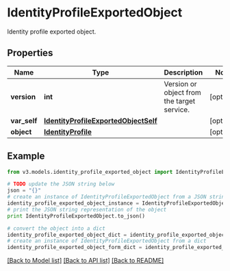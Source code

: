 # IdentityProfileExportedObject

Identity profile exported object.

## Properties
Name | Type | Description | Notes
------------ | ------------- | ------------- | -------------
**version** | **int** | Version or object from the target service. | [optional] 
**var_self** | [**IdentityProfileExportedObjectSelf**](IdentityProfileExportedObjectSelf.md) |  | [optional] 
**object** | [**IdentityProfile**](IdentityProfile.md) |  | [optional] 

## Example

```python
from v3.models.identity_profile_exported_object import IdentityProfileExportedObject

# TODO update the JSON string below
json = "{}"
# create an instance of IdentityProfileExportedObject from a JSON string
identity_profile_exported_object_instance = IdentityProfileExportedObject.from_json(json)
# print the JSON string representation of the object
print IdentityProfileExportedObject.to_json()

# convert the object into a dict
identity_profile_exported_object_dict = identity_profile_exported_object_instance.to_dict()
# create an instance of IdentityProfileExportedObject from a dict
identity_profile_exported_object_form_dict = identity_profile_exported_object.from_dict(identity_profile_exported_object_dict)
```
[[Back to Model list]](../README.md#documentation-for-models) [[Back to API list]](../README.md#documentation-for-api-endpoints) [[Back to README]](../README.md)


